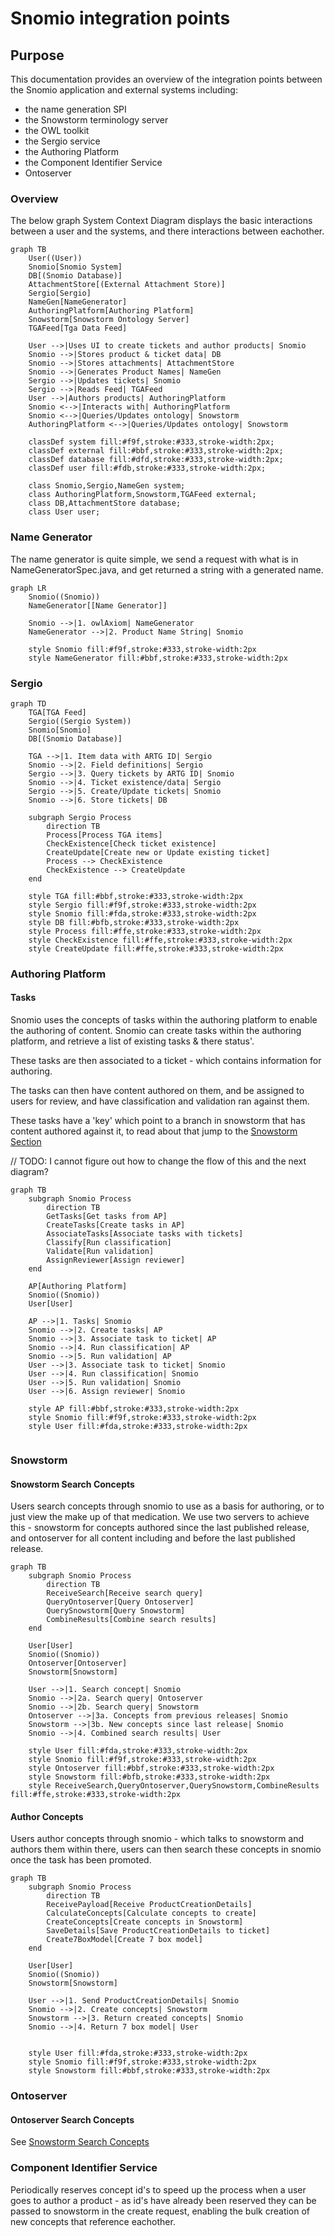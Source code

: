 # Snomio integration points

## Purpose

This documentation provides an overview of the integration points between the Snomio application and
external systems including:

- the name generation SPI
- the Snowstorm terminology server
- the OWL toolkit
- the Sergio service
- the Authoring Platform
- the Component Identifier Service
- Ontoserver

### Overview
The below graph System Context Diagram displays the basic interactions between a user and the systems, and there interactions between eachother.

```mermaid
graph TB
    User((User))
    Snomio[Snomio System]
    DB[(Snomio Database)]
    AttachmentStore[(External Attachment Store)]
    Sergio[Sergio]
    NameGen[NameGenerator]
    AuthoringPlatform[Authoring Platform]
    Snowstorm[Snowstorm Ontology Server]
    TGAFeed[Tga Data Feed]

    User -->|Uses UI to create tickets and author products| Snomio
    Snomio -->|Stores product & ticket data| DB
    Snomio -->|Stores attachments| AttachmentStore
    Snomio -->|Generates Product Names| NameGen
    Sergio -->|Updates tickets| Snomio
    Sergio -->|Reads Feed| TGAFeed
    User -->|Authors products| AuthoringPlatform
    Snomio <-->|Interacts with| AuthoringPlatform
    Snomio <-->|Queries/Updates ontology| Snowstorm
    AuthoringPlatform <-->|Queries/Updates ontology| Snowstorm

    classDef system fill:#f9f,stroke:#333,stroke-width:2px;
    classDef external fill:#bbf,stroke:#333,stroke-width:2px;
    classDef database fill:#dfd,stroke:#333,stroke-width:2px;
    classDef user fill:#fdb,stroke:#333,stroke-width:2px;

    class Snomio,Sergio,NameGen system;
    class AuthoringPlatform,Snowstorm,TGAFeed external;
    class DB,AttachmentStore database;
    class User user;
```

### Name Generator

The name generator is quite simple, we send a request with what is in NameGeneratorSpec.java, and get returned a string with a generated name.

```mermaid
graph LR
    Snomio((Snomio))
    NameGenerator[[Name Generator]]
    
    Snomio -->|1. owlAxiom| NameGenerator
    NameGenerator -->|2. Product Name String| Snomio
    
    style Snomio fill:#f9f,stroke:#333,stroke-width:2px
    style NameGenerator fill:#bbf,stroke:#333,stroke-width:2px
```

### Sergio
```mermaid
graph TD
    TGA[TGA Feed]
    Sergio((Sergio System))
    Snomio[Snomio]
    DB[(Snomio Database)]

    TGA -->|1. Item data with ARTG ID| Sergio
    Snomio -->|2. Field definitions| Sergio
    Sergio -->|3. Query tickets by ARTG ID| Snomio
    Snomio -->|4. Ticket existence/data| Sergio
    Sergio -->|5. Create/Update tickets| Snomio
    Snomio -->|6. Store tickets| DB

    subgraph Sergio Process
        direction TB
        Process[Process TGA items]
        CheckExistence[Check ticket existence]
        CreateUpdate[Create new or Update existing ticket]
        Process --> CheckExistence
        CheckExistence --> CreateUpdate
    end

    style TGA fill:#bbf,stroke:#333,stroke-width:2px
    style Sergio fill:#f9f,stroke:#333,stroke-width:2px
    style Snomio fill:#fda,stroke:#333,stroke-width:2px
    style DB fill:#bfb,stroke:#333,stroke-width:2px
    style Process fill:#ffe,stroke:#333,stroke-width:2px
    style CheckExistence fill:#ffe,stroke:#333,stroke-width:2px
    style CreateUpdate fill:#ffe,stroke:#333,stroke-width:2px
```

### Authoring Platform

#### Tasks
Snomio uses the concepts of tasks within the authoring platform to enable the authoring of content. Snomio can create tasks within the authoring platform, and retrieve a list of existing tasks & there status'.

These tasks are then associated to a ticket - which contains information for authoring.

The tasks can then have content authored on them, and be assigned to users for review, and have classification and validation ran against them.

These tasks have a 'key' which point to a branch in snowstorm that has content authored against it, to read about that jump to the [Snowstorm Section](#snowstorm)

// TODO: I cannot figure out how to change the flow of this and the next diagram?
```mermaid
graph TB
    subgraph Snomio Process
        direction TB
        GetTasks[Get tasks from AP]
        CreateTasks[Create tasks in AP]
        AssociateTasks[Associate tasks with tickets]
        Classify[Run classification]
        Validate[Run validation]
        AssignReviewer[Assign reviewer]
    end
    
    AP[Authoring Platform]
    Snomio((Snomio))
    User[User]
    
    AP -->|1. Tasks| Snomio
    Snomio -->|2. Create tasks| AP
    Snomio -->|3. Associate task to ticket| AP
    Snomio -->|4. Run classification| AP
    Snomio -->|5. Run validation| AP
    User -->|3. Associate task to ticket| Snomio
    User -->|4. Run classification| Snomio
    User -->|5. Run validation| Snomio
    User -->|6. Assign reviewer| Snomio
    
    style AP fill:#bbf,stroke:#333,stroke-width:2px
    style Snomio fill:#f9f,stroke:#333,stroke-width:2px
    style User fill:#fda,stroke:#333,stroke-width:2px
    
```
### Snowstorm

#### Snowstorm Search Concepts

Users search concepts through snomio to use as a basis for authoring, or to just view the make up of that medication. We use two servers to achieve this - snowstorm for concepts authored since the last published release, and ontoserver for all content including and before the last published release.

```mermaid
graph TB
    subgraph Snomio Process
        direction TB
        ReceiveSearch[Receive search query]
        QueryOntoserver[Query Ontoserver]
        QuerySnowstorm[Query Snowstorm]
        CombineResults[Combine search results]
    end
    
    User[User]
    Snomio((Snomio))
    Ontoserver[Ontoserver]
    Snowstorm[Snowstorm]
    
    User -->|1. Search concept| Snomio
    Snomio -->|2a. Search query| Ontoserver
    Snomio -->|2b. Search query| Snowstorm
    Ontoserver -->|3a. Concepts from previous releases| Snomio
    Snowstorm -->|3b. New concepts since last release| Snomio
    Snomio -->|4. Combined search results| User
    
    style User fill:#fda,stroke:#333,stroke-width:2px
    style Snomio fill:#f9f,stroke:#333,stroke-width:2px
    style Ontoserver fill:#bbf,stroke:#333,stroke-width:2px
    style Snowstorm fill:#bfb,stroke:#333,stroke-width:2px
    style ReceiveSearch,QueryOntoserver,QuerySnowstorm,CombineResults fill:#ffe,stroke:#333,stroke-width:2px
```

#### Author Concepts

Users author concepts through snomio - which talks to snowstorm and authors them within there, users can then search these concepts in snomio once the task has been promoted.

```mermaid
graph TB
    subgraph Snomio Process
        direction TB
        ReceivePayload[Receive ProductCreationDetails]
        CalculateConcepts[Calculate concepts to create]
        CreateConcepts[Create concepts in Snowstorm]
        SaveDetails[Save ProductCreationDetails to ticket]
        Create7BoxModel[Create 7 box model]
    end
    
    User[User]
    Snomio((Snomio))
    Snowstorm[Snowstorm]
    
    User -->|1. Send ProductCreationDetails| Snomio
    Snomio -->|2. Create concepts| Snowstorm
    Snowstorm -->|3. Return created concepts| Snomio
    Snomio -->|4. Return 7 box model| User
    
    
    style User fill:#fda,stroke:#333,stroke-width:2px
    style Snomio fill:#f9f,stroke:#333,stroke-width:2px
    style Snowstorm fill:#bbf,stroke:#333,stroke-width:2px
```


### Ontoserver

#### Ontoserver Search Concepts

See [Snowstorm Search Concepts](#snowstorm-search-concepts)

### Component Identifier Service

Periodically reserves concept id's to speed up the process when a user goes to author a product - as id's have already been reserved they can be passed to snowstorm in the create request, enabling the bulk creation of new concepts that reference eachother.
